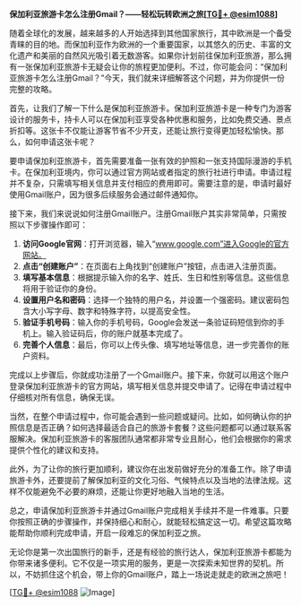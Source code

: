 **保加利亚旅游卡怎么注册Gmail？——轻松玩转欧洲之旅[[TG💪+ @esim1088](https://t.me/s/esim1088)]**

随着全球化的发展，越来越多的人开始选择到其他国家旅行，其中欧洲是一个备受青睐的目的地。而保加利亚作为欧洲的一个重要国家，以其悠久的历史、丰富的文化遗产和美丽的自然风光吸引着无数游客。如果你计划前往保加利亚旅游，那么拥有一张保加利亚旅游卡无疑会让你的旅程更加便利。不过，你可能会问：“保加利亚旅游卡怎么注册Gmail？”今天，我们就来详细解答这个问题，并为你提供一份完整的攻略。

首先，让我们了解一下什么是保加利亚旅游卡。保加利亚旅游卡是一种专门为游客设计的服务卡，持卡人可以在保加利亚享受各种优惠和服务，比如免费交通、景点折扣等。这张卡不仅能让游客节省不少开支，还能让旅行变得更加轻松愉快。那么，如何申请这张卡呢？

要申请保加利亚旅游卡，首先需要准备一张有效的护照和一张支持国际漫游的手机卡。在保加利亚境内，你可以通过官方网站或者指定的旅行社进行申请。申请过程并不复杂，只需填写相关信息并支付相应的费用即可。需要注意的是，申请时最好使用Gmail账户，因为很多后续服务会通过邮件通知你。

接下来，我们来说说如何注册Gmail账户。注册Gmail账户其实非常简单，只需按照以下步骤操作即可：

1. **访问Google官网**：打开浏览器，输入“www.google.com”进入Google的官方网站。
2. **点击“创建账户”**：在页面右上角找到“创建账户”按钮，点击进入注册页面。
3. **填写基本信息**：根据提示输入你的名字、姓氏、生日和性别等信息。这些信息将用于验证你的身份。
4. **设置用户名和密码**：选择一个独特的用户名，并设置一个强密码。建议密码包含大小写字母、数字和特殊字符，以提高安全性。
5. **验证手机号码**：输入你的手机号码，Google会发送一条验证码短信到你的手机上。输入验证码后，你的账户就基本完成了。
6. **完善个人信息**：最后，你可以上传头像、填写地址等信息，进一步完善你的账户资料。

完成以上步骤后，你就成功注册了一个Gmail账户。接下来，你就可以用这个账户登录保加利亚旅游卡的官方网站，填写相关信息并提交申请了。记得在申请过程中仔细核对所有信息，确保无误。

当然，在整个申请过程中，你可能会遇到一些问题或疑问。比如，如何确认你的护照信息是否正确？如何选择最适合自己的旅游卡套餐？这些问题都可以通过联系客服解决。保加利亚旅游卡的客服团队通常都非常专业且耐心，他们会根据你的需求提供个性化的建议和支持。

此外，为了让你的旅行更加顺利，建议你在出发前做好充分的准备工作。除了申请旅游卡外，还要提前了解保加利亚的文化习俗、气候特点以及当地的法律法规。这样不仅能避免不必要的麻烦，还能让你更好地融入当地的生活。

总之，申请保加利亚旅游卡并通过Gmail账户完成相关手续并不是一件难事。只要你按照正确的步骤操作，并保持细心和耐心，就能轻松搞定这一切。希望这篇攻略能帮助你顺利完成申请，开启一段难忘的保加利亚之旅。

无论你是第一次出国旅行的新手，还是有经验的旅行达人，保加利亚旅游卡都能为你带来诸多便利。它不仅是一项实用的服务，更是一次探索未知世界的契机。所以，不妨抓住这个机会，带上你的Gmail账户，踏上一场说走就走的欧洲之旅吧！

[[TG💪+ @esim1088](https://t.me/s/esim1088) ![Image](https://i.postimg.cc/4NQfJmqS/Snipaste-2025-05-13-00-14-12.png)]